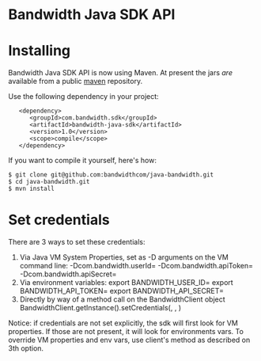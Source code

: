 # Bandwidth Java SDK API

# Installing

Bandwidth Java SDK API is now using Maven.  At present the jars *are* available from a public [maven](http://maven.apache.org/download.html) repository.

Use the following dependency in your project:

       <dependency>
          <groupId>com.bandwidth.sdk</groupId>
          <artifactId>bandwidth-java-sdk</artifactId>
          <version>1.0</version>
          <scope>compile</scope>
       </dependency>

If you want to compile it yourself, here's how:

    $ git clone git@github.com:bandwidthcom/java-bandwidth.git
    $ cd java-bandwidth.git
    $ mvn install


# Set credentials

There are 3 ways to set these credentials:

1. Via Java VM System Properties, set as -D arguments on the VM command line:
    -Dcom.bandwidth.userId=<myUserId>
    -Dcom.bandwidth.apiToken=<myApiToken>
    -Dcom.bandwidth.apiSecret=<myApiSecret>
2. Via environment variables:
    export BANDWIDTH_USER_ID=<myUserId>
    export BANDWIDTH_API_TOKEN=<myApiToken>
    export BANDWIDTH_API_SECRET=<myApiSecret>
3. Directly by way of a method call on the BandwidthClient object
    BandwidthClient.getInstance().setCredentials(<myUserId>, <myApiToken>, <myApiSecret>)

Notice: if credentials are not set explicitly, the sdk will first look for VM properties. 
If those are not present, it will look for environments vars.
To override VM properties and env vars, use client's method as described on 3th option.